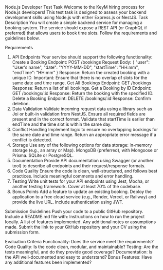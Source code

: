 Node.js Developer Test Task
Welcome to the KeyM hiring process for Node.js developers! This test task is designed to assess your backend development skills using Node.js with either Express.js or NestJS.
Task Description
You will create a simple backend service for managing a booking system. The service should expose a REST API (or GraphQL if preferred) that allows users to book time slots. Follow the requirements and guidelines below.

Requirements
1. API Endpoints
Your service should support the following functionality:
Create a Booking
Endpoint: POST /bookings
Request Body:
{
  "user": "User's name",
  "date": "YYYY-MM-DD",
  "startTime": "HH:mm",
  "endTime": "HH:mm"
}
Response: Return the created booking with a unique ID.
Important: Ensure that there is no overlap of slots for the same date and time range.
Get All Bookings
Endpoint: GET /bookings
Response: Return a list of all bookings.
Get a Booking by ID
Endpoint: GET /bookings/:id
Response: Return the booking with the specified ID.
Delete a Booking
Endpoint: DELETE /bookings/:id
Response: Confirm deletion.
2. Data Validation
Validate incoming request data using a library such as Joi or built-in validation from NestJS.
Ensure all required fields are present and in the correct format.
Validate that startTime is earlier than endTime and the time slot is within the same day.
3. Conflict Handling
Implement logic to ensure no overlapping bookings for the same date and time range.
Return an appropriate error message if a conflict is detected.
4. Storage
Use any of the following options for data storage:
In-memory storage (e.g., an array or Map).
MongoDB (preferred), with Mongoose or Prisma.
SQLite or PostgreSQL.
5. Documentation
Provide API documentation using Swagger (or another tool) to describe all endpoints and their request/response formats.
6. Code Quality
Ensure the code is clean, well-structured, and follows best practices.
Include meaningful comments and error handling.
7. Testing
Write unit tests for your API endpoints using Jest, Mocha, or another testing framework.
Cover at least 70% of the codebase.
8. Bonus Points
Add a feature to update an existing booking.
Deploy the application to a free cloud service (e.g., Render, Vercel, or Railway) and provide the live URL.
Include authentication using JWT.

Submission Guidelines
Push your code to a public GitHub repository.
Include a README.md file with:
Instructions on how to run the project locally.
A list of features implemented.
Any additional notes or assumptions made.
Submit the link to your GitHub repository and your CV using the submission form.

Evaluation Criteria
Functionality: Does the service meet the requirements?
Code Quality: Is the code clean, modular, and maintainable?
Testing: Are the tests meaningful, and do they provide good coverage?
Documentation: Is the API well-documented and easy to understand?
Bonus Features: Have any additional features been implemented?


